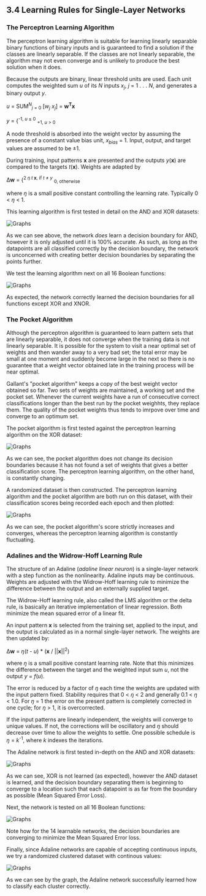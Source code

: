 ## 3.4 Learning Rules for Single-Layer Networks

### The Perceptron Learning Algorithm

The perceptron learning algorithm is suitable for learning linearly separable binary functions of binary inputs and is guaranteed to find a solution if the classes are linearly separable. If the classes are not linearly separable, the algorithm may not even converge and is unlikely to produce the best solution when it does.

Because the outputs are binary, linear threshold units are used. Each unit computes the weighted sum <i>u</i> of its <i>N</i> inputs <i>x<sub>j</sub></i>, <i>j</i> = 1 . . . <i>N</i>, and generates a binary output <i>y</i>.

<i>u</i> = SUM<sup><i>N</i></sup><sub><i>j</i> = 0</sub> [<i>w<sub>j</sub> x<sub>j</sub></i>] = <b>w<sup>T</sup>x</b>

<i>y</i> = {<sup>-1, <i>u</i> ≤ 0</sup> <sub>+1, <i>u</i> > 0</sub>

A node threshold is absorbed into the weight vector by assuming the presence of a constant value bias unit, <i>x<sub>bias</sub></i> = 1. Input, output, and target values are assumed to be ±1.

During training, input patterns <b>x</b> are presented and the outputs <i>y</i>(<b>x</b>) are compared to the targets <i>t</i>(<b>x</b>). Weights are adapted by

Δ<b>w</b> = {<sup>2<i> ŋ t</i><b> x</b>, if <i>t</i> ≠ <i>y</i></sup> <sub>0, otherwise</sub>

where <i>ŋ</i> is a small positive constant controlling the learning rate. Typically 0 < <i>ŋ</i> < 1.

This learning algorithm is first tested in detail on the AND and XOR datasets:

![Graphs](https://github.com/jlehett/Neural-Smithing/blob/master/3.%20Single-Layer%20Networks/3.4%20Learning%20Rules%20for%20Single-Layer%20Networks/images/1.png)

As we can see above, the network <i>does</i> learn a decision boundary for AND, however it is only adjusted until it is 100% accurate. As such, as long as the datapoints are all classified correctly by the decision boundary, the network is unconcerned with creating better decision boundaries by separating the points further.

We test the learning algorithm next on all 16 Boolean functions:

![Graphs](https://github.com/jlehett/Neural-Smithing/blob/master/3.%20Single-Layer%20Networks/3.4%20Learning%20Rules%20for%20Single-Layer%20Networks/images/2.png)

As expected, the network correctly learned the decision boundaries for all functions except XOR and XNOR.


### The Pocket Algorithm 

Although the perceptron algorithm is guaranteed to learn pattern sets that are linearly separable, it does not converge when the training data is not linearly separable. It is possible for the system to visit a near optimal set of weights and then wander away to a very bad set; the total error may be small at one moment and suddenly become large in the next so there is no guarantee that a weight vector obtained late in the training process will be near optimal.

Gallant's "pocket algorithm" keeps a copy of the best weight vector obtained so far. Two sets of weights are maintained, a working set and the pocket set. Whenever the current weights have a run of consecutive correct classifications longer than the best run by the pocket weighhts, they replace them. The quality of the pocket weights thus tends to imrpove over time and converge to an optimum set.

The pocket algorithm is first tested against the perceptron learning algorithm on the XOR dataset:

![Graphs](https://github.com/jlehett/Neural-Smithing/blob/master/3.%20Single-Layer%20Networks/3.4%20Learning%20Rules%20for%20Single-Layer%20Networks/images/3.png)

As we can see, the pocket algorithm does not change its decision boundaries because it has not found a set of weights that gives a better classification score. The perceptron learning algorithm, on the other hand, is constantly changing.

A randomized dataset is then constructed. The perceptron learning algorithm and the pocket algorithm are both run on this dataset, with their classification scores being recorded each epoch and then plotted:

![Graphs](https://github.com/jlehett/Neural-Smithing/blob/master/3.%20Single-Layer%20Networks/3.4%20Learning%20Rules%20for%20Single-Layer%20Networks/images/4.png)

As we can see, the pocket algorithm's score strictly increases and converges, whereas the perceptron learning algorithm is constantly fluctuating.

### Adalines and the Widrow-Hoff Learning Rule

The structure of an Adaline (<i>adaline linear neuron</i>) is a single-layer network with a step function as the nonlinearity. Adaline inputs may be continuous. Weights are adjusted with the Widrow-Hoff learning rule to minimize the difference between the output and an externally supplied target.

The Widrow-Hoff learning rule, also called the LMS algorithm or the delta rule, is basically an iterative implementation of linear regression. Both minimize the mean squared error of a linear fit.

An input pattern <b>x</b> is selected from the training set, applied to the input, and the output is calculated as in a normal single-layer network. The weights are then updated by:

Δ<b>w</b> = <i>ŋ</i>(<i>t</i> - <i>u</i>) * (<b>x</b> / ||<b>x</b>||<sup>2</sup>)

where <i>ŋ</i> is a small positive constant learning rate. Note that this minimizes the difference between the target and the weighted input sum <i>u</i>, not the output <i>y</i> = <i>f</i>(<i>u</i>).

The error is reduced by a factor of <i>ŋ</i> each time the weights are updated with the input pattern fixed. Stability requires that 0 < <i>ŋ</i> < 2 and generally 0.1 < <i>ŋ</i> < 1.0. For <i>ŋ</i> = 1 the error on the present pattern is completely corrected in one cycle; for <i>ŋ</i> > 1, it is overcorrected.

If the input patterns are linearly independent, the weights will converge to unique values. If not, the corrections will be oscillatory and <i>ŋ</i> should decrease over time to allow the weights to settle. One possible schedule is <i>ŋ</i> = <i>k</i><sup>-1</sup>, where <i>k</i> indexes the iterations.

The Adaline network is first tested in-depth on the AND and XOR datasets:

![Graphs](https://github.com/jlehett/Neural-Smithing/blob/master/3.%20Single-Layer%20Networks/3.4%20Learning%20Rules%20for%20Single-Layer%20Networks/images/5.png)

As we can see, XOR is not learned (as expected), however the AND dataset is learned, and the decision boundary separating them is beginning to converge to a location such that each datapoint is as far from the boundary as possible (Mean Squared Error Loss).

Next, the network is tested on all 16 Boolean functions:

![Graphs](https://github.com/jlehett/Neural-Smithing/blob/master/3.%20Single-Layer%20Networks/3.4%20Learning%20Rules%20for%20Single-Layer%20Networks/images/6.png)

Note how for the 14 learnable networks, the decision boundaries are converging to minimize the Mean Squared Error loss.

Finally, since Adaline networks are capable of accepting continuous inputs, we try a randomized clustered dataset with continous values:

![Graphs](https://github.com/jlehett/Neural-Smithing/blob/master/3.%20Single-Layer%20Networks/3.4%20Learning%20Rules%20for%20Single-Layer%20Networks/images/7.png)

As we can see by the graph, the Adaline network successfully learned how to classify each cluster correctly.

